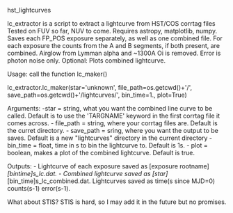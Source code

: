 hst_lightcurves

lc_extractor is a script to extract a lightcurve from HST/COS corrtag files
Tested on FUV so far, NUV to come.
Requires astropy, matplotlib, numpy. 
Saves each FP_POS exposure separately, as well as one combined file.
For each exposure the counts from the A and B segments, if both present, are combined.
Airglow from Lymman alpha and ~1300A Oi is removed.
Error is photon noise only. 
Optional: Plots combined lightcurve. 

Usage: call the function lc_maker()

lc_extractor.lc_maker(star='unknown', file_path=os.getcwd()+'/', save_path=os.getcwd()+'/lightcurves/', bin_time=1., plot=True)

Arguments: 
	-star = string, what you want the combined line curve to be called. 
	Default is to use the 'TARGNAME' keyword in the first corrtag file it comes across.
	- file_path = string, where your corrtag files are. Default is the curret directory.
	- save_path = sring, where you want the output to be saves. 
	Default is a new "lightcurves" directory in the current directory
	- bin_time = float, time in s to bin the lightcurve to. Default is 1s.
	- plot = boolean, makes a plot of the combined lightcurve. Default is true.
	
Outputs: 
	- Lightcurve of each exposure saved as [exposure rootname]_[bintime]s_lc.dat.
	- Combined lightcurve saved as [star]_[bin_time]s_lc_combined.dat.
	Lightcurves saved as time(s since MJD=0) counts(s-1) error(s-1). 

What about STIS? STIS is hard, so I may add it in the future but no promises.
